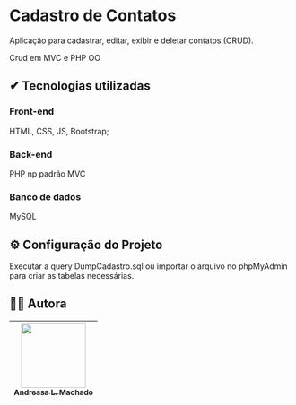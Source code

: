 # Cadastro de Contatos
Aplicação para cadastrar, editar, exibir e deletar contatos (CRUD).

Crud em MVC e PHP OO

## ✔ Tecnologias utilizadas
### Front-end
HTML, CSS, JS, Bootstrap;
### Back-end
PHP np padrão MVC
### Banco de dados
MySQL

## ⚙ Configuração do Projeto
Executar a query DumpCadastro.sql ou importar o arquivo no phpMyAdmin para criar as tabelas necessárias.


## 👩‍💻 Autora

| [<img src="https://avatars.githubusercontent.com/u/31052821?v=4" width=115><br><sub>Andressa L. Machado</sub>](https://github.com/andressalmachado) |  
| :---: |
